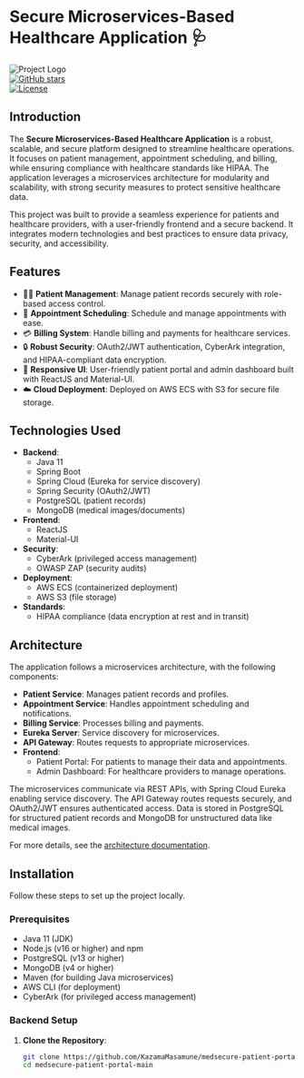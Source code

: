 # Secure Microservices-Based Healthcare Application 🩺

![Project Logo](https://via.placeholder.com/150.png?text=MedSecure)  
[![GitHub stars](https://img.shields.io/github/stars/KazamaMasamune/medsecure-patient-portal-main)](https://github.com/KazamaMasamune/medsecure-patient-portal-main/stargazers)  
[![License](https://img.shields.io/badge/license-MIT-blue.svg)](https://opensource.org/licenses/MIT)

## Introduction

The **Secure Microservices-Based Healthcare Application** is a robust, scalable, and secure platform designed to streamline healthcare operations. It focuses on patient management, appointment scheduling, and billing, while ensuring compliance with healthcare standards like HIPAA. The application leverages a microservices architecture for modularity and scalability, with strong security measures to protect sensitive healthcare data.

This project was built to provide a seamless experience for patients and healthcare providers, with a user-friendly frontend and a secure backend. It integrates modern technologies and best practices to ensure data privacy, security, and accessibility.

## Features

- 🧑‍⚕️ **Patient Management**: Manage patient records securely with role-based access control.
- 📅 **Appointment Scheduling**: Schedule and manage appointments with ease.
- 💳 **Billing System**: Handle billing and payments for healthcare services.
- 🔒 **Robust Security**: OAuth2/JWT authentication, CyberArk integration, and HIPAA-compliant data encryption.
- 📱 **Responsive UI**: User-friendly patient portal and admin dashboard built with ReactJS and Material-UI.
- ☁️ **Cloud Deployment**: Deployed on AWS ECS with S3 for secure file storage.

## Technologies Used

- **Backend**:
  - Java 11
  - Spring Boot
  - Spring Cloud (Eureka for service discovery)
  - Spring Security (OAuth2/JWT)
  - PostgreSQL (patient records)
  - MongoDB (medical images/documents)
- **Frontend**:
  - ReactJS
  - Material-UI
- **Security**:
  - CyberArk (privileged access management)
  - OWASP ZAP (security audits)
- **Deployment**:
  - AWS ECS (containerized deployment)
  - AWS S3 (file storage)
- **Standards**:
  - HIPAA compliance (data encryption at rest and in transit)

## Architecture

The application follows a microservices architecture, with the following components:

- **Patient Service**: Manages patient records and profiles.
- **Appointment Service**: Handles appointment scheduling and notifications.
- **Billing Service**: Processes billing and payments.
- **Eureka Server**: Service discovery for microservices.
- **API Gateway**: Routes requests to appropriate microservices.
- **Frontend**:
  - Patient Portal: For patients to manage their data and appointments.
  - Admin Dashboard: For healthcare providers to manage operations.

The microservices communicate via REST APIs, with Spring Cloud Eureka enabling service discovery. The API Gateway routes requests securely, and OAuth2/JWT ensures authenticated access. Data is stored in PostgreSQL for structured patient records and MongoDB for unstructured data like medical images.

For more details, see the [architecture documentation](docs/architecture.md).

## Installation

Follow these steps to set up the project locally.

### Prerequisites
- Java 11 (JDK)
- Node.js (v16 or higher) and npm
- PostgreSQL (v13 or higher)
- MongoDB (v4 or higher)
- Maven (for building Java microservices)
- AWS CLI (for deployment)
- CyberArk (for privileged access management)

### Backend Setup
1. **Clone the Repository**:
   ```bash
   git clone https://github.com/KazamaMasamune/medsecure-patient-portal-main.git
   cd medsecure-patient-portal-main
